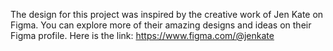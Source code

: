 The design for this project was inspired by the creative work of Jen Kate on Figma. You can explore more of their amazing designs and ideas on their Figma profile. Here is the link: https://www.figma.com/@jenkate
